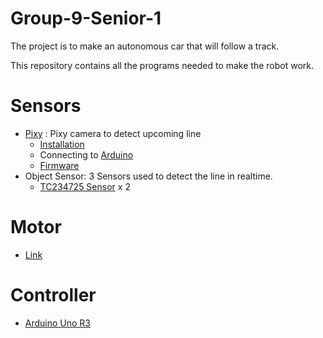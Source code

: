 # Group-9-Senior-1

The project is to make an autonomous car that will follow a track.

This repository contains all the programs needed to make the robot work.

# Sensors
* [Pixy](http://charmedlabs.com/default/pixy-cmucam5/) : Pixy camera to detect upcoming line
	* [Installation](http://cmucam.org/projects/cmucam5/wiki/Uploading_New_Firmware)
	* Connecting to [Arduino](http://cmucam.org/projects/cmucam5/wiki/Hooking_up_Pixy_to_a_Microcontroller_(like_an_Arduino))
	* [Firmware](http://cmucam.org/projects/cmucam5/wiki/Latest_release)
* Object Sensor: 3 Sensors used to detect the line in realtime.
	* [TC234725 Sensor](http://www.adafruit.com/products/1334)  x 2
	
# Motor
* [Link](http://www.tomtop.com/motor-1209/p-rm3134.html)

# Controller
* [Arduino Uno R3](https://www.arduino.cc/en/Main/ArduinoBoardUno)

